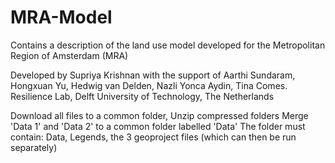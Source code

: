 # MRA-Model

Contains a description of the land use model developed for the Metropolitan Region of Amsterdam (MRA)

Developed by Supriya Krishnan with the support of Aarthi Sundaram, Hongxuan Yu, Hedwig van Delden, Nazli Yonca Aydin, Tina Comes.
Resilience Lab, Delft University of Technology, The Netherlands

Download all files to a common folder, Unzip compressed folders
Merge  'Data 1' and 'Data 2' to a common folder labelled 'Data'
The folder must contain: Data, Legends, the 3 geoproject files (which can then be run separately)
